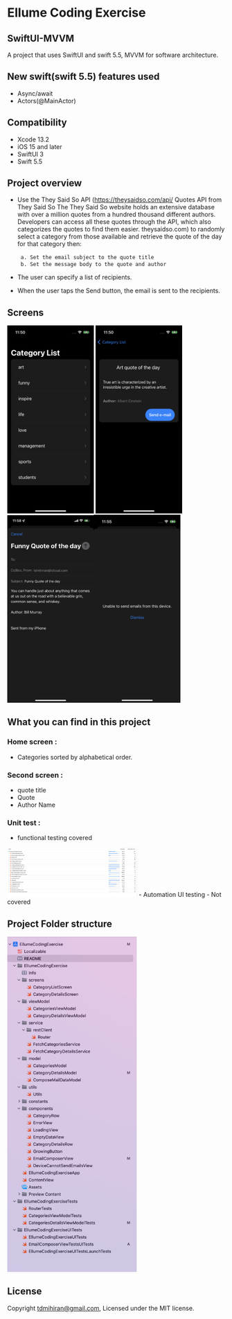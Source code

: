 # Ellume Coding Exercise


## SwiftUI-MVVM
A project that uses SwiftUI and swift 5.5, MVVM for software architecture.

## New swift(swift 5.5) features used
- Async/await
- Actors(@MainActor)

## Compatibility
- Xcode 13.2
- iOS 15 and later
- SwiftUI 3
- Swift 5.5

## Project overview
 - Use the They Said So API (https://theysaidso.com/api/
Quotes API from They Said So
The They Said So website holds an extensive database with over a million quotes from a hundred thousand different authors. Developers can access all these quotes through the API, which also categorizes the quotes to find them easier.
theysaidso.com) to randomly select a category from those available and retrieve the quote of the day for that category then:

        a. Set the email subject to the quote title
        b. Set the message body to the quote and author

- The user can specify a list of recipients.

- When the user taps the Send button, the email is sent to the recipients.

## Screens 
<img src = "screenshot/home.png" width = "200" hight = "420"> <img src = "screenshot/details.png" width = "200" hight = "420"><img src = "screenshot/email.png" width = "200" hight = "420"><img src = "screenshot/device-not-support.png" width = "200" hight = "420">

## What you can find in this project
 ### Home screen :
- Categories sorted by alphabetical order.

 ### Second screen :
- quote title
- Quote
- Author Name

 ### Unit test : 
- functional testing covered
<img src = "screenshot/unit-test.png" width = "300" hight = "420">
- Automation UI testing - Not covered

## Project Folder structure
<img src = "screenshot/folderstructure.png" width = "300" hight = "420">

## License
Copyright tdmihiran@gmail.com,  Licensed under the MIT license.
